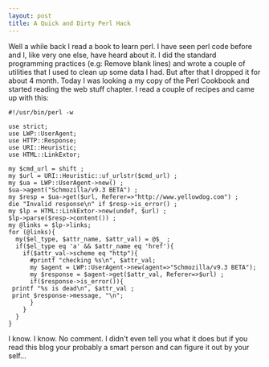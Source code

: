 ```yaml
---
layout: post
title: A Quick and Dirty Perl Hack
---
```


Well a while back I read a book to learn perl. I have seen perl code before and I, like very one else, have heard about it. I did the standard programming practices (e.g: Remove blank lines) and wrote a couple of utilities that I used to clean up some data I had. But after that I dropped it for about 4 month. Today I was looking a my copy of the Perl Cookbook and started reading the web stuff chapter. I read a couple of recipes and came up with this:

```
#!/usr/bin/perl -w

use strict;
use LWP::UserAgent;
use HTTP::Response;
use URI::Heuristic;
use HTML::LinkExtor;

my $cmd_url = shift ; 
my $url = URI::Heuristic::uf_urlstr($cmd_url) ;
my $ua = LWP::UserAgent->new() ;
$ua->agent("Schmozilla/v9.3 BETA") ;
my $resp = $ua->get($url, Referer=>"http://www.yellowdog.com") ;
die "Invalid response\n" if $resp->is_error() ;
my $lp = HTML::LinkExtor->new(undef, $url) ;
$lp->parse($resp->content()) ;
my @links = $lp->links;
for (@links){
  my($el_type, $attr_name, $attr_val) = @$_ ;
  if($el_type eq 'a' && $attr_name eq 'href'){
    if($attr_val->scheme eq "http"){
      #printf "checking %s\n", $attr_val;
      my $agent = LWP::UserAgent->new(agent=>"Schmozilla/v9.3 BETA");
      my $response = $agent->get($attr_val, Referer=>$url) ;
      if($response->is_error()){
 printf "%s is dead\n", $attr_val ;
 print $response->message, "\n";
      }
    }
  }
}

```

I know. I know. No comment. I didn't even tell you what it does but if you read this blog your probably a smart person and can figure it out by your self...
